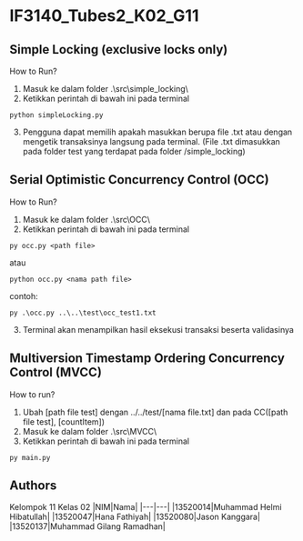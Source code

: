# IF3140_Tubes2_K02_G11

## Simple Locking (exclusive locks only)

How to Run?

1. Masuk ke dalam folder .\src\simple_locking\
2. Ketikkan perintah di bawah ini pada terminal

```
python simpleLocking.py
```
3. Pengguna dapat memilih apakah masukkan berupa file .txt atau dengan mengetik transaksinya langsung pada terminal. (File .txt dimasukkan pada folder test yang terdapat pada folder /simple_locking)

## Serial Optimistic Concurrency Control (OCC)

How to Run?

1. Masuk ke dalam folder .\src\OCC\
2. Ketikkan perintah di bawah ini pada terminal

```
py occ.py <path file>
```

atau

```
python occ.py <nama path file>
```

contoh:

```
py .\occ.py ..\..\test\occ_test1.txt
```

3. Terminal akan menampilkan hasil eksekusi transaksi beserta validasinya

## Multiversion Timestamp Ordering Concurrency Control (MVCC)

How to run?

1. Ubah [path file test] dengan ../../test/[nama file.txt] dan <countItem> pada CC([path file test], [countItem])
2. Masuk ke dalam folder .\src\MVCC\
3. Ketikkan perintah di bawah ini pada terminal
```
py main.py
```

## Authors

Kelompok 11 Kelas 02
|NIM|Nama|
|---|---|
|13520014|Muhammad Helmi Hibatullah|
|13520047|Hana Fathiyah|
|13520080|Jason Kanggara|
|13520137|Muhammad Gilang Ramadhan|
